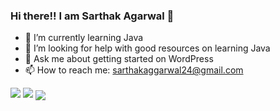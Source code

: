 ### Hi there!! I am Sarthak Agarwal 👋

<!--
**SarthakA24/SarthakA24** is a ✨ _special_ ✨ repository because its `README.md` (this file) appears on your GitHub profile.
-->

- 🌱 I’m currently learning Java
- 🤔 I’m looking for help with good resources on learning Java
- 💬 Ask me about getting started on WordPress
- 📫 How to reach me: sarthakaggarwal24@gmail.com

<img src = "https://komarev.com/ghpvc/?username=SarthakA24">


<img src="https://github-readme-stats.vercel.app/api?username=SarthakA24&show_icons=true&locale=en">

<img align="center" src="https://github-readme-streak-stats.herokuapp.com/?user=SarthakA24">
